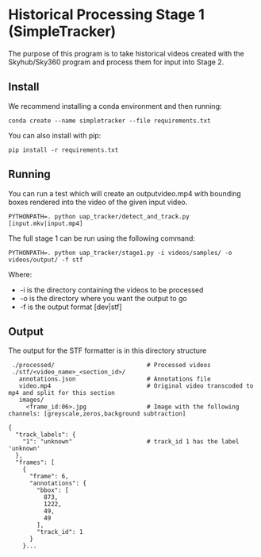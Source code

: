 # Historical Processing Stage 1 (SimpleTracker)

The purpose of this program is to take historical videos created with the Skyhub/Sky360 program and process them for input into Stage 2.

## Install

We recommend installing a conda environment and then running:

```conda create --name simpletracker --file requirements.txt```

You can also install with pip:

```pip install -r requirements.txt```

## Running

You can run a test which will create an outputvideo.mp4 with bounding boxes rendered into the video of the given input video.

```PYTHONPATH=. python uap_tracker/detect_and_track.py [input.mkv|input.mp4]```

The full stage 1 can be run using the following command:

```PYTHONPATH=. python uap_tracker/stage1.py -i videos/samples/ -o videos/output/ -f stf```

Where:

* -i is the directory containing the videos to be processed
* -o is the directory where you want the output to go
* -f is the output format [dev|stf]

## Output

The output for the STF formatter is in this directory structure

```
 ./processed/                          # Processed videos
 ./stf/<video_name>_<section_id>/
   annotations.json                    # Annotations file
   video.mp4                           # Original video transcoded to mp4 and split for this section
   images/       
     <frame_id:06>.jpg                 # Image with the following channels: [greyscale,zeros,background subtraction]
```

```
{
  "track_labels": {
    "1": "unknown"                     # track_id 1 has the label 'unknown'
  },
  "frames": [
    {
      "frame": 6,
      "annotations": {
        "bbox": [
          873,
          1222,
          49,
          49
        ],
        "track_id": 1
      }
    }...
```